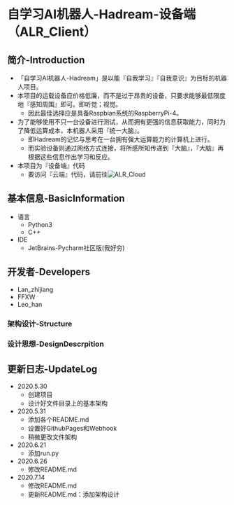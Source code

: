 # 自学习AI机器人-Hadream-设备端（ALR_Client）

## 简介-Introduction
- 「自学习AI机器人-Hadream」是以能『自我学习』『自我意识』为目标的机器人项目。
- 本项目的运载设备应价格低廉，而不是过于昂贵的设备，只要求能够最低限度地『感知周围』即可。即听觉；视觉。
  - 因此最佳选择应是具备Raspbian系统的RaspberryPi-4。
- 为了能够使用不只一台设备进行测试，从而拥有更强的信息获取能力，同时为了降低运算成本，本机器人采用『统一大脑』。
  - 即Hadream的记忆与思考在一台拥有强大运算能力的计算机上进行。
  - 而实验设备则通过网络方式连接，将所感所知传递到『大脑』，『大脑』再根据这些信息作出学习和反应。
- 本项目为『设备端』代码
  - 要访问『云端』代码，请前往![ALR_Cloud](https://github.com/AutoLearningRobotHadream/ALR_Cloud)

## 基本信息-BasicInformation
- 语言
  - Python3
  - C++
- IDE
  - JetBrains-Pycharm社区版(我好穷)

## 开发者-Developers
- Lan_zhijiang
- FFXW
- Leo_han

### 架构设计-Structure

### 设计思想-DesignDescrpition

## 更新日志-UpdateLog
- 2020.5.30
  - 创建项目
  - 设计好文件目录上的基本架构
- 2020.5.31
  - 添加各个README.md
  - 设置好GithubPages和Webhook
  - 稍微更改文件架构
- 2020.6.21
  - 添加run.py
- 2020.6.26
  - 修改README.md
- 2020.7.14
  - 修改README.md
  - 更新README.md：添加架构设计

